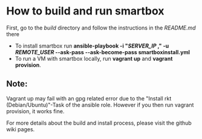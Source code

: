 # How to build and run smartbox
First, go to the _build_ directory and follow the instructions in the _README.md_ there
* To install smartbox run __ansible-playbook -i "*SERVER_IP* ," -u *REMOTE_USER* --ask-pass --ask-become-pass smartboxinstall.yml__
* To run a VM with smartbox locally, run __vagrant up__ and __vagrant provision__.

## Note:
Vagrant up may fail with an gpg related error due to the "Install rkt (Debian/Ubuntu)"-Task of the ansible role.
However if you then run vagrant provision, it works fine.


For more details about the build and install process, please visit the github wiki pages.
